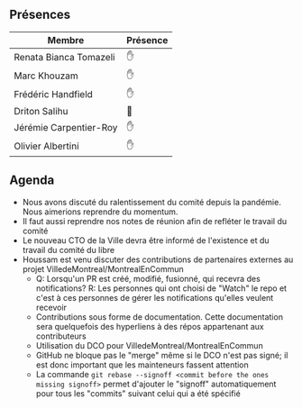 ## Présences
<!---
Présent: ✋
Absent: 👤
-->
Membre|Présence
-------|--------
Renata Bianca Tomazeli |  ✋
Marc Khouzam | ✋
Frédéric Handfield | ✋
Driton Salihu | 👤
Jérémie Carpentier-Roy | ✋
Olivier Albertini | ✋

## Agenda
- Nous avons discuté du ralentissement du comité depuis la pandémie.  Nous aimerions reprendre du momentum.
- Il faut aussi reprendre nos notes de réunion afin de refléter le travail du comité
- Le nouveau CTO de la Ville devra être informé de l'existence et du travail du comité du libre
- Houssam est venu discuter des contributions de partenaires externes au projet VilledeMontreal/MontrealEnCommun
	- Q: Lorsqu'un PR est créé, modifié, fusionné, qui recevra des notifications? R: Les personnes qui ont choisi de "Watch" le repo et c'est à ces personnes de gérer les notifications qu'elles veulent recevoir
	- Contributions sous forme de documentation.  Cette documentation sera quelquefois des hyperliens à des répos appartenant aux contributeurs
	- Utilisation du DCO pour VilledeMontreal/MontrealEnCommun
	- GitHub ne bloque pas le "merge" même si le DCO n'est pas signé; il est donc important que les  mainteneurs fassent attention
	- La commande `git rebase --signoff <commit before the ones missing signoff>` permet d'ajouter le "signoff" automatiquement pour tous les "commits" suivant celui qui a été spécifié

